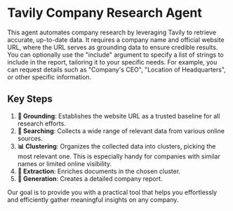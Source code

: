 # Tavily Company Research Agent

This agent automates company research by leveraging Tavily to retrieve accurate, up-to-date data. It requires a company name and official website URL, where the URL serves as grounding data to ensure credible results. You can optionally use the "include" argument to specify a list of strings to include in the report, tailoring it to your specific needs. For example, you can request details such as "Company's CEO", "Location of Headquarters", or other specific information.

## Key Steps

1. **🔗 Grounding**: Establishes the website URL as a trusted baseline for all research efforts.
2. **🔎 Searching**: Collects a wide range of relevant data from various online sources.  
3. **📊 Clustering**: Organizes the collected data into clusters, picking the most relevant one. This is especially handy for companies with similar names or limited online visibility.  
4. **🚀 Extraction**: Enriches documents in the chosen cluster.  
5. **📝 Generation**: Creates a detailed company report.  

Our goal is to provide you with a practical tool that helps you effortlessly and efficiently gather meaningful insights on any company.
